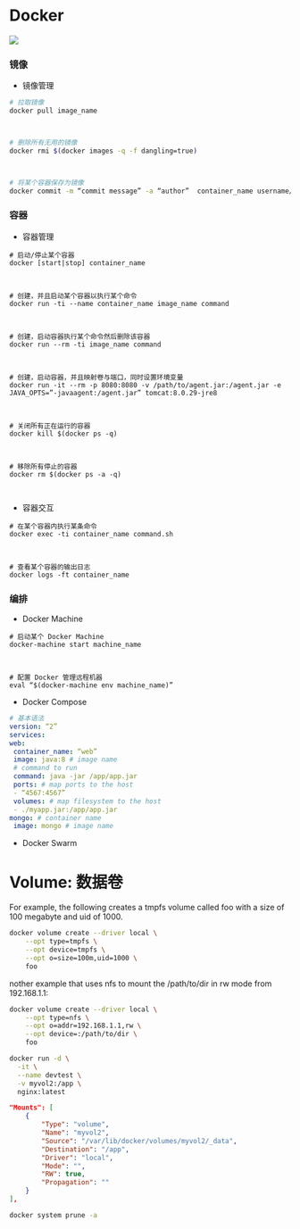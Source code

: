 

# Docker




![](https://coding.net/u/hoteam/p/Cache/git/raw/master/2017/6/1/WX20170703-131127.png)


### 镜像


- 镜像管理


```sh
# 拉取镜像
docker pull image_name



# 删除所有无用的镜像
docker rmi $(docker images -q -f dangling=true)



# 将某个容器保存为镜像
docker commit -m “commit message” -a “author”  container_name username/image_name:tag
```


### 容器


- 容器管理


```
# 启动/停止某个容器
docker [start|stop] container_name



# 创建，并且启动某个容器以执行某个命令
docker run -ti --name container_name image_name command



# 创建，启动容器执行某个命令然后删除该容器
docker run --rm -ti image_name command



# 创建，启动容器，并且映射卷与端口，同时设置环境变量
docker run -it --rm -p 8080:8080 -v /path/to/agent.jar:/agent.jar -e JAVA_OPTS=”-javaagent:/agent.jar” tomcat:8.0.29-jre8



# 关闭所有正在运行的容器
docker kill $(docker ps -q)



# 移除所有停止的容器
docker rm $(docker ps -a -q)



```

- 容器交互
```
# 在某个容器内执行某条命令
docker exec -ti container_name command.sh



# 查看某个容器的输出日志
docker logs -ft container_name

```


### 编排


- Docker Machine
```
# 启动某个 Docker Machine
docker-machine start machine_name



# 配置 Docker 管理远程机器
eval “$(docker-machine env machine_name)”

```
- Docker Compose

```yaml
# 基本语法
version: “2”
services:
web:
 container_name: “web”
 image: java:8 # image name
 # command to run
 command: java -jar /app/app.jar
 ports: # map ports to the host
 - “4567:4567”
 volumes: # map filesystem to the host
 - ./myapp.jar:/app/app.jar
mongo: # container name
 image: mongo # image name
```


- Docker Swarm

# Volume: 数据卷

For example, the following creates a tmpfs volume called foo with a size of 100 megabyte and uid of 1000.

```sh
docker volume create --driver local \
    --opt type=tmpfs \
    --opt device=tmpfs \
    --opt o=size=100m,uid=1000 \
    foo
```

nother example that uses nfs to mount the /path/to/dir in rw mode from 192.168.1.1:

```sh
docker volume create --driver local \
    --opt type=nfs \
    --opt o=addr=192.168.1.1,rw \
    --opt device=:/path/to/dir \
    foo
```

```sh
docker run -d \
  -it \
  --name devtest \
  -v myvol2:/app \
  nginx:latest
```

```json
"Mounts": [
    {
        "Type": "volume",
        "Name": "myvol2",
        "Source": "/var/lib/docker/volumes/myvol2/_data",
        "Destination": "/app",
        "Driver": "local",
        "Mode": "",
        "RW": true,
        "Propagation": ""
    }
],

```

```sh
docker system prune -a
```